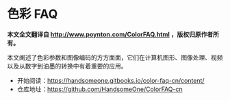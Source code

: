 # 色彩 FAQ

**本文全文翻译自 http://www.poynton.com/ColorFAQ.html ，版权归原作者所有。**

本文阐述了色彩参数和图像编码的方方面面，它们在计算机图形、图像处理、视频以及从数字到油墨的转换中有着重要的应用。

- 开始阅读：https://handsomeone.gitbooks.io/color-faq-cn/content/
- 仓库地址：https://github.com/HandsomeOne/ColorFAQ-cn
